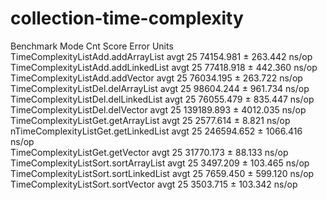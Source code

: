 # collection-time-complexity

Benchmark                              Mode  Cnt       Score      Error  Units <br/>
TimeComplexityListAdd.addArrayList     avgt   25   74154.981 ±  263.442  ns/op <br/>
TimeComplexityListAdd.addLinkedList    avgt   25   77418.918 ±  442.360  ns/op <br/>
TimeComplexityListAdd.addVector        avgt   25   76034.195 ±  263.722  ns/op <br/>
TimeComplexityListDel.delArrayList     avgt   25   98604.244 ±  961.734  ns/op <br/>
TimeComplexityListDel.delLinkedList    avgt   25   76055.479 ±  835.447  ns/op <br/>
TimeComplexityListDel.delVector        avgt   25  139189.893 ± 4012.035  ns/op <br/>
TimeComplexityListGet.getArrayList     avgt   25    2577.614 ±    8.821  ns/op <br/>
nTimeComplexityListGet.getLinkedList    avgt   25  246594.652 ± 1066.416  ns/op <br/>
TimeComplexityListGet.getVector        avgt   25   31770.173 ±   88.133  ns/op <br/>
TimeComplexityListSort.sortArrayList   avgt   25    3497.209 ±  103.465  ns/op <br/>
TimeComplexityListSort.sortLinkedList  avgt   25    7659.450 ±  599.120  ns/op <br/>
TimeComplexityListSort.sortVector      avgt   25    3503.715 ±  103.342  ns/op <br/>